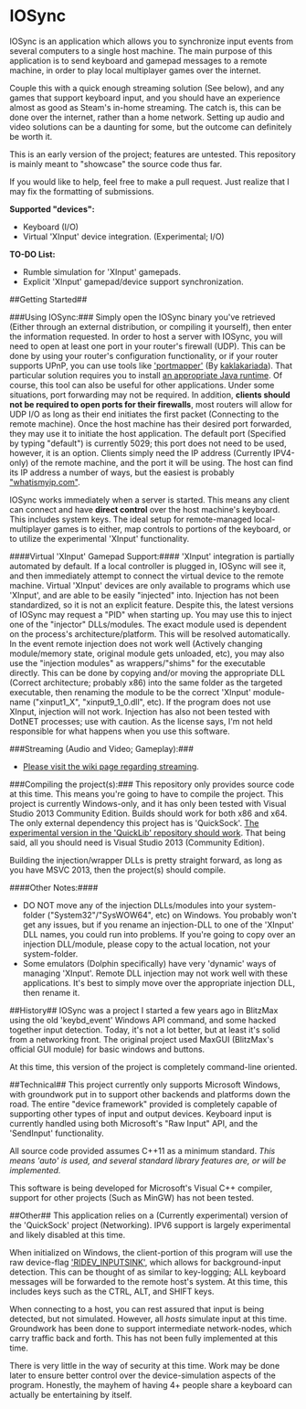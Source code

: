 # IOSync
IOSync is an application which allows you to synchronize input events from several computers to a single host machine.
The main purpose of this application is to send keyboard and gamepad messages to a remote machine, in order to play local multiplayer games over the internet.

Couple this with a quick enough streaming solution (See below), and any games that support keyboard input, and you should have an experience almost as good as Steam's in-home streaming. The catch is, this can be done over the internet, rather than a home network. Setting up audio and video solutions can be a daunting for some, but the outcome can definitely be worth it.

This is an early version of the project; features are untested.
This repository is mainly meant to "showcase" the source code thus far.

If you would like to help, feel free to make a pull request.
Just realize that I may fix the formatting of submissions.

**Supported "devices":**
* Keyboard (I/O)
* Virtual 'XInput' device integration. (Experimental; I/O)

**TO-DO List:**
* Rumble simulation for 'XInput' gamepads.
* Explicit 'XInput' gamepad/device support synchronization.

##Getting Started##

###Using IOSync:###
Simply open the IOSync binary you've retrieved (Either through an external distribution, or compiling it yourself), then enter the information requested. In order to host a server with IOSync, you will need to open at least one port in your router's firewall (UDP). This can be done by using your router's configuration functionality, or if your router supports UPnP, you can use tools like ['portmapper'](https://github.com/kaklakariada/portmapper) (By [kaklakariada](https://github.com/kaklakariada)). That particular solution requires you to install [an appropriate Java runtime](http://www.oracle.com/technetwork/java/javase/downloads/jre8-downloads-2133155.html). Of course, this tool can also be useful for other applications. Under some situations, port forwarding may not be required. In addition, **clients should not be required to open ports for their firewalls**, most routers will allow for UDP I/O as long as their end initiates the first packet (Connecting to the remote machine). Once the host machine has their desired port forwarded, they may use it to initiate the host application. The default port (Specified by typing "default") is currently 5029; this port does not need to be used, however, it is an option. Clients simply need the IP address (Currently IPV4-only) of the remote machine, and the port it will be using. The host can find its IP address a number of ways, but the easiest is probably ["whatismyip.com"](http://www.whatismyip.com).

IOSync works immediately when a server is started. This means any client can connect and have **direct control** over the host machine's keyboard. This includes system keys. The ideal setup for remote-managed local-multiplayer games is to either, map controls to portions of the keyboard, or to utilize the experimental 'XInput' functionality.

####Virtual 'XInput' Gamepad Support:####
'XInput' integration is partially automated by default. If a local controller is plugged in, IOSync will see it, and then immediately attempt to connect the virtual device to the remote machine. Virtual 'XInput' devices are only available to programs which use 'XInput', and are able to be easily "injected" into. Injection has not been standardized, so it is not an explicit feature. Despite this, the latest versions of IOSync may request a "PID" when starting up. You may use this to inject one of the "injector" DLLs/modules. The exact module used is dependent on the process's architecture/platform. This will be resolved automatically. In the event remote injection does not work well (Actively changing module/memory state, original module gets unloaded, etc), you may also use the "injection modules" as wrappers/"shims" for the executable directly. This can be done by copying and/or moving the appropriate DLL (Correct architecture; probably x86) into the same folder as the targeted executable, then renaming the module to be the correct 'XInput' module-name ("xinput1_X", "xinput9_1_0.dll", etc). If the program does not use XInput, injection will not work. Injection has also not been tested with DotNET processes; use with caution. As the license says, I'm not held responsible for what happens when you use this software.

###Streaming (Audio and Video; Gameplay):###
* [Please visit the wiki page regarding streaming](https://github.com/Regal-Internet-Brothers/IOSync/wiki/Streaming).

###Compiling the project(s):###
This repository only provides source code at this time. This means you're going to have to compile the project.
This project is currently Windows-only, and it has only been tested with Visual Studio 2013 Community Edition. Builds should work for both x86 and x64.
The only external dependency this project has is 'QuickSock'. [The experimental version in the 'QuickLib' repository should work](https://github.com/Regal-Internet-Brothers/QuickLib). That being said, all you should need is Visual Studio 2013 (Community Edition).

Building the injection/wrapper DLLs is pretty straight forward, as long as you have MSVC 2013, then the project(s) should compile.

####Other Notes:####
* DO NOT move any of the injection DLLs/modules into your system-folder ("System32"/"SysWOW64", etc) on Windows. You probably won't get any issues, but if you rename an injection-DLL to one of the 'XInput' DLL names, you could run into problems. If you're going to copy over an injection DLL/module, please copy to the actual location, not your system-folder.
* Some emulators (Dolphin specifically) have very 'dynamic' ways of managing 'XInput'. Remote DLL injection may not work well with these applications. It's best to simply move over the appropriate injection DLL, then rename it.

##History##
IOSync was a project I started a few years ago in BlitzMax using the old 'keybd_event' Windows API command, and some hacked together input detection.
Today, it's not a lot better, but at least it's solid from a networking front.
The original project used MaxGUI (BlitzMax's official GUI module) for basic windows and buttons.

At this time, this version of the project is completely command-line oriented.

##Technical##
This project currently only supports Microsoft Windows, with groundwork put in to support other backends and platforms down the road.
The entire "device framework" provided is completely capable of supporting other types of input and output devices.
Keyboard input is currently handled using both Microsoft's "Raw Input" API, and the 'SendInput' functionality.

All source code provided assumes C++11 as a minimum standard.
*This means 'auto' is used, and several standard library features are, or will be implemented.*

This software is being developed for Microsoft's Visual C++ compiler, support for other projects (Such as MinGW) has not been tested.

##Other##
This application relies on a (Currently experimental) version of the 'QuickSock' project (Networking).
IPV6 support is largely experimental and likely disabled at this time.

When initialized on Windows, the client-portion of this program will use the raw device-flag ['RIDEV_INPUTSINK'](https://msdn.microsoft.com/en-us/library/windows/desktop/ms645565%28v=vs.85%29.aspx), which allows for background-input detection.
This can be thought of as similar to key-logging; ALL keyboard messages will be forwarded to the remote host's system.
At this time, this includes keys such as the CTRL, ALT, and SHIFT keys.

When connecting to a host, you can rest assured that input is being detected, but not simulated.
However, all *hosts* simulate input at this time. Groundwork has been done to support intermediate network-nodes, which carry traffic back and forth. This has not been fully implemented at this time.

There is very little in the way of security at this time. Work may be done later to ensure better control over the device-simulation aspects of the program. Honestly, the mayhem of having 4+ people share a keyboard can actually be entertaining by itself.
